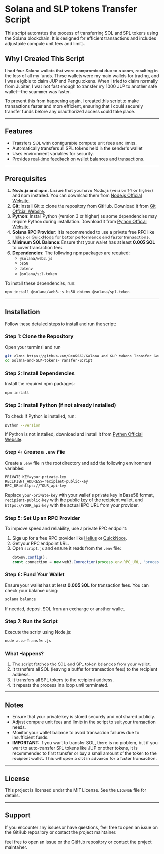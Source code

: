 # Solana and SLP tokens Transfer Script

This script automates the process of transferring SOL and SPL tokens using the Solana blockchain. It is designed for efficient transactions and includes adjustable compute unit fees and limits.

## Why I Created This Script

I had four Solana wallets that were compromised due to a scam, resulting in the loss of all my funds. These wallets were my main wallets for trading, and I was eligible to claim JUP and Pengu tokens. When I tried to claim normally from Jupiter, I was not fast enough to transfer my 1000 JUP to another safe wallet—the scammer was faster. 

To prevent this from happening again, I created this script to make transactions faster and more efficient, ensuring that I could securely transfer funds before any unauthorized access could take place.

---

## Features

- Transfers SOL with configurable compute unit fees and limits.
- Automatically transfers all SPL tokens held in the sender's wallet.
- Uses environment variables for security.
- Provides real-time feedback on wallet balances and transactions.

---

## Prerequisites

1. **Node.js and npm**: Ensure that you have Node.js (version 14 or higher) and npm installed. You can download them from [Node.js Official Website](https://nodejs.org/).
2. **Git**: Install Git to clone the repository from GitHub. Download it from [Git Official Website](https://git-scm.com/).
3. **Python**: Install Python (version 3 or higher) as some dependencies may require Python during installation. Download it from [Python Official Website](https://www.python.org/).
4. **Solana RPC Provider**: It is recommended to use a private free RPC like [Helius](https://www.helius.dev/) or [QuickNode](https://www.quicknode.com/) for better performance and faster transactions.
5. **Minimum SOL Balance**: Ensure that your wallet has at least **0.005 SOL** to cover transaction fees.
6. **Dependencies**: The following npm packages are required:
   - `@solana/web3.js`
   - `bs58`
   - `dotenv`
   - `@solana/spl-token`

To install these dependencies, run:
```bash
npm install @solana/web3.js bs58 dotenv @solana/spl-token
```

---

## Installation

Follow these detailed steps to install and run the script:

### Step 1: Clone the Repository

Open your terminal and run:
```bash
git clone https://github.com/Ben5652/Solana-and-SLP-tokens-Transfer-Script.git
cd Solana-and-SLP-tokens-Transfer-Script
```

### Step 2: Install Dependencies

Install the required npm packages:
```bash
npm install
```

### Step 3: Install Python (if not already installed)

To check if Python is installed, run:
```bash
python --version
```
If Python is not installed, download and install it from [Python Official Website](https://www.python.org/downloads/).

### Step 4: Create a `.env` File

Create a `.env` file in the root directory and add the following environment variables:
```
PRIVATE_KEY=your-private-key
RECIPIENT_ADDRESS=recipient-public-key
RPC_URL=https://YOUR_api-key
```
Replace `your-private-key` with your wallet's private key in Base58 format, `recipient-public-key` with the public key of the recipient wallet, and `https://YOUR_api-key` with the actual RPC URL from your provider.

### Step 5: Set Up an RPC Provider

To improve speed and reliability, use a private RPC endpoint:
1. Sign up for a free RPC provider like [Helius](https://www.helius.dev/) or [QuickNode](https://www.quicknode.com/).
2. Get your RPC endpoint URL.
3. Open `script.js` and ensure it reads from the `.env` file:
   ```js
   dotenv.config();
   const connection = new web3.Connection(process.env.RPC_URL, 'processed');
   ```

### Step 6: Fund Your Wallet

Ensure your wallet has at least **0.005 SOL** for transaction fees. You can check your balance using:
```bash
solana balance
```
If needed, deposit SOL from an exchange or another wallet.

### Step 7: Run the Script

Execute the script using Node.js:
```bash
node auto-Transfer.js
```

### What Happens?

1. The script fetches the SOL and SPL token balances from your wallet.
2. It transfers all SOL (leaving a buffer for transaction fees) to the recipient address.
3. It transfers all SPL tokens to the recipient address.
4. It repeats the process in a loop until terminated.

---

## Notes

- Ensure that your private key is stored securely and not shared publicly.
- Adjust compute unit fees and limits in the script to suit your transaction needs.
- Monitor your wallet balance to avoid transaction failures due to insufficient funds.
- **IMPORTANT:** If you want to transfer SOL, there is no problem, but if you want to auto-transfer SPL tokens like JUP or other tokens, it is recommended to first transfer or buy a small amount of the token to the recipient wallet. This will open a slot in advance for a faster transaction.

---

## License

This project is licensed under the MIT License. See the `LICENSE` file for details.

---

## Support

If you encounter any issues or have questions, feel free to open an issue on the GitHub repository or contact the project maintainer.

 feel free to open an issue on the GitHub repository or contact the project maintainer.
